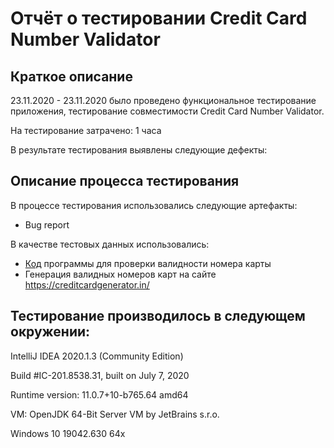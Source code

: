 # Отчёт о тестировании Credit Card Number Validator #

## Краткое описание 

23.11.2020 - 23.11.2020 было проведено функциональное тестирование приложения, тестирование совместимости Credit Card Number Validator.

На тестирование затрачено: 1 часа

В результате тестирования выявлены следующие дефекты:








## Описание процесса тестирования

В процессе тестирования использовались следующие артефакты:
* Bug report

В качестве тестовых данных использовались:

* [Код](https://github.com/netology-code/javaqa-homeworks/tree/master/intro) программы для проверки валидности номера карты
* Генерация валидных номеров карт на сайте https://creditcardgenerator.in/


## Тестирование производилось в следующем окружении:


 IntelliJ IDEA 2020.1.3 (Community Edition)
  
   Build #IC-201.8538.31, built on July 7, 2020
   
   Runtime version: 11.0.7+10-b765.64 amd64
   
   VM: OpenJDK 64-Bit Server VM by JetBrains s.r.o.
   
   Windows 10 19042.630 64x